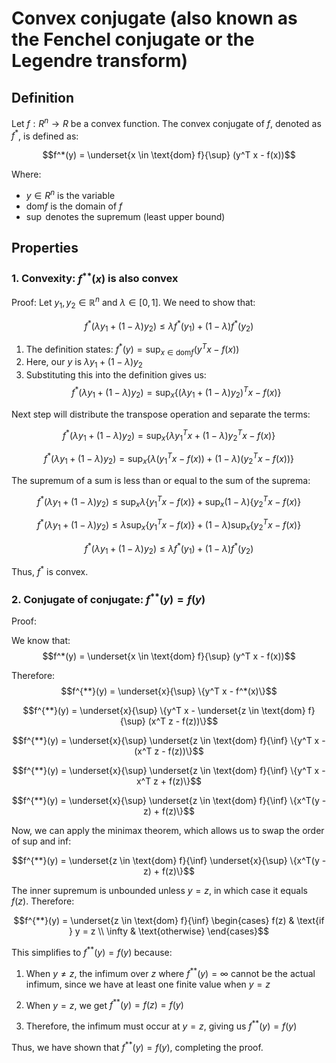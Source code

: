 # Convex conjugate (also known as the Fenchel conjugate or the Legendre transform)

## Definition

Let $f: R^n → R$ be a convex function. The convex conjugate of $f$, denoted as $f^*$, is defined as:

$$f^*(y) = \underset{x \in \text{dom} f}{\sup} (y^T x - f(x))$$

Where:
- $y \in R^n$ is the variable
- $\text{dom} f$ is the domain of $f$
- $\sup$ denotes the supremum (least upper bound)

## Properties

### 1. **Convexity**: $f^{**}(x)$ is also convex
   
Proof: Let $y_1, y_2 \in \mathbb{R}^n$ and $\lambda \in [0,1]$. We need to show that: 

$$f^*(\lambda y_1 + (1-\lambda)y_2) \leq \lambda f^*(y_1) + (1-\lambda)f^*(y_2)$$

1. The definition states: $f^*(y) = \sup_{x \in \text{dom} f} (y^T x - f(x))$
2. Here, our $y$ is $\lambda y_1 + (1-\lambda)y_2$
3. Substituting this into the definition gives us:
   $$f^*(\lambda y_1 + (1-\lambda)y_2) = \sup_{x} \{(\lambda y_1 + (1-\lambda)y_2)^T x - f(x)\}$$

Next step will distribute the transpose operation and separate the terms:

$$f^*(\lambda y_1 + (1-\lambda)y_2) = \sup_{x} \{\lambda y_1^T x + (1-\lambda)y_2^T x - f(x)\}$$

$$f^*(\lambda y_1 + (1-\lambda)y_2) = \sup_{x} \{\lambda (y_1^T x - f(x)) + (1-\lambda)(y_2^T x - f(x))\}$$

The supremum of a sum is less than or equal to the sum of the suprema:

$$f^*(\lambda y_1 + (1-\lambda)y_2) \leq  \sup_{x} \lambda\{y_1^T x - f(x)\} + \sup_{x} (1-\lambda) \{y_2^T x - f(x)\}$$

$$f^*(\lambda y_1 + (1-\lambda)y_2) \leq  \lambda \sup_{x} \{y_1^T x - f(x)\} + (1-\lambda) \sup_{x} \{y_2^T x - f(x)\}$$

$$f^*(\lambda y_1 + (1-\lambda)y_2) \leq \lambda f^*(y_1) + (1-\lambda)f^*(y_2)$$

Thus, $f^*$ is convex.

### 2. **Conjugate of conjugate**: $f^{**}(y) = f(y)$

Proof: 

We know that:
$$f^*(y) = \underset{x \in \text{dom} f}{\sup} (y^T x - f(x))$$

Therefore:
$$f^{**}(y) = \underset{x}{\sup} \{y^T x - f^*(x)\}$$

$$f^{**}(y) = \underset{x}{\sup} \{y^T x - \underset{z \in \text{dom} f}{\sup} (x^T z - f(z))\}$$

$$f^{**}(y) = \underset{x}{\sup} \underset{z \in \text{dom} f}{\inf} \{y^T x - (x^T z - f(z))\}$$

$$f^{**}(y) = \underset{x}{\sup} \underset{z \in \text{dom} f}{\inf} \{y^T x - x^T z + f(z)\}$$

$$f^{**}(y) = \underset{x}{\sup} \underset{z \in \text{dom} f}{\inf} \{x^T(y - z) + f(z)\}$$

Now, we can apply the minimax theorem, which allows us to swap the order of sup and inf:

$$f^{**}(y) = \underset{z \in \text{dom} f}{\inf} \underset{x}{\sup} \{x^T(y - z) + f(z)\}$$

The inner supremum is unbounded unless $y = z$, in which case it equals $f(z)$. Therefore:

$$f^{**}(y) = \underset{z \in \text{dom} f}{\inf} \begin{cases} 
f(z) & \text{if } y = z \\
\infty & \text{otherwise}
\end{cases}$$

This simplifies to $f^{**}(y) = f(y)$ because:

1. When $y \neq z$, the infimum over $z$ where $f^{**}(y) = \infty$ cannot be the actual infimum, since we have at least one finite value when $y = z$

2. When $y = z$, we get $f^{**}(y) = f(z) = f(y)$

3. Therefore, the infimum must occur at $y = z$, giving us $f^{**}(y) = f(y)$

Thus, we have shown that $f^{**}(y) = f(y)$, completing the proof.

